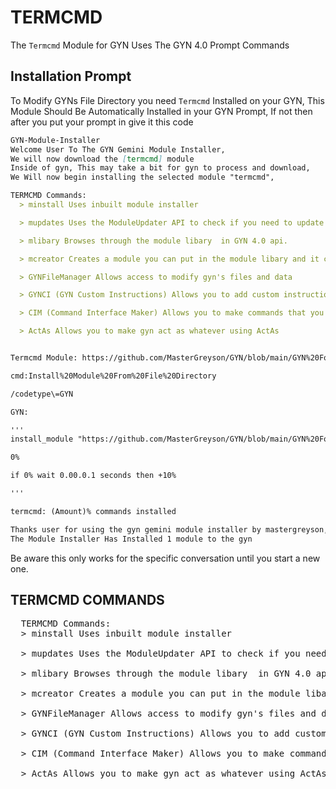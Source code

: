 # TERMCMD
The `Termcmd` Module for GYN Uses The GYN 4.0 Prompt Commands

## Installation Prompt
To Modify GYNs File Directory you need `Termcmd` Installed on your GYN, This Module Should Be Automatically Installed in your GYN Prompt, If not then after you put your prompt in give it this code 
```markdown
GYN-Module-Installer
Welcome User To The GYN Gemini Module Installer,
We will now download the [termcmd] module 
Inside of gyn, This may take a bit for gyn to process and download,
We Will now begin installing the selected module "termcmd",

TERMCMD Commands:
  > minstall Uses inbuilt module installer

  > mupdates Uses the ModuleUpdater API to check if you need to update your modules.

  > mlibary Browses through the module libary  in GYN 4.0 api.

  > mcreator Creates a module you can put in the module libary and it can be public or private using this google form https://docs.google.com/forms/d/e/1FAIpQLSfN6VmpJota4i82JlE0bTJMhTHagC6xN6uWkKGeNIDqPQpM-g/viewform

  > GYNFileManager Allows access to modify gyn's files and data

  > GYNCI (GYN Custom Instructions) Allows you to add custom instructions to GYN

  > CIM (Command Interface Maker) Allows you to make commands that you can put in UCC (Users Custom Commands)

  > ActAs Allows you to make gyn act as whatever using ActAs


Termcmd Module: https://github.com/MasterGreyson/GYN/blob/main/GYN%20Folder%20%26%20Data/GYNTermcmdFunctions.md

cmd:Install%20Module%20From%20File%20Directory

/codetype\=GYN

GYN:

'''
install_module "https://github.com/MasterGreyson/GYN/blob/main/GYN%20Folder%20%26%20Data/GYNTermcmdFunctions.md"

0%

if 0% wait 0.00.0.1 seconds then +10%

'''

termcmd: (Amount)% commands installed

Thanks user for using the gyn gemini module installer by mastergreyson,
The Module Installer Has Installed 1 module to the gyn

  ```

Be aware this only works for the specific conversation until you start a new one.


## TERMCMD COMMANDS

<pre class='chroma'>
  <span></span class='c'>TERMCMD Commands:
  > minstall Uses inbuilt module installer

  > mupdates Uses the ModuleUpdater API to check if you need to update your modules.

  > mlibary Browses through the module libary  in GYN 4.0 api.

  > mcreator Creates a module you can put in the module libary and it can be public or private using this google form https://docs.google.com/forms/d/e/1FAIpQLSfN6VmpJota4i82JlE0bTJMhTHagC6xN6uWkKGeNIDqPQpM-g/viewform

  > GYNFileManager Allows access to modify gyn's files and data

  > GYNCI (GYN Custom Instructions) Allows you to add custom instructions to GYN

  > CIM (Command Interface Maker) Allows you to make commands that you can put in UCC (Users Custom Commands)

  > ActAs Allows you to make gyn act as whatever using ActAs
</pre>


